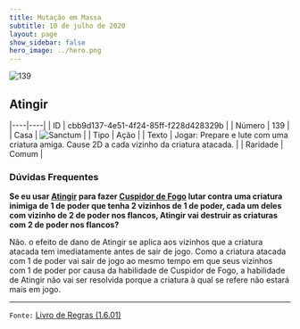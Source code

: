 ```yaml
---
title: Mutação em Massa
subtitle: 10 de julho de 2020
layout: page
show_sidebar: false
hero_image: ../hero.png
---
```


![139](https://cdn.keyforgegame.com/media/card_front/pt/479_139_CVH73X36HMGP_pt.png)

## Atingir

|----|----|
| ID | cbb9d137-4e51-4f24-85ff-f228d428329b |
| Número | 139 |
| Casa | ![Sanctum](https://archonarcana.com/images/thumb/c/c7/Sanctum.png/22px-Sanctum.png "Santuário") |
| Tipo | Ação |
| Texto | Jogar: Prepare e lute com uma criatura amiga. Cause 2D a cada vizinho da criatura atacada. |
| Raridade | Comum |

### Dúvidas Frequentes

**Se eu usar [Atingir](/aoa/224) para fazer [Cuspidor de Fogo](/cota/032)
lutar contra uma criatura inimiga de 1 de poder que tenha 2 vizinhos
de 1 de poder, cada um deles com vizinho de 2 de poder nos flancos,
Atingir vai destruir as criaturas com 2 de poder nos flancos?**

Não. o efeito de dano de Atingir se aplica aos vizinhos que a criatura
atacada tem imediatamente antes de sair de jogo. Como a criatura
atacada com 1 de poder vai sair de jogo ao mesmo tempo em que seus
vizinhos com 1 de poder por causa da habilidade de Cuspidor de Fogo,
a habilidade de Atingir não vai ser resolvida porque a criatura à qual se
refere não estará mais em jogo.

<hr/>

`Fonte:` [Livro de Regras (1.6.01)](https://drive.google.com/open?id=1YNhLKUC0xfriiMwFYpDu1Go3zPJw6gYo)
